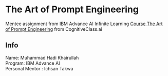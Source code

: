 # The Art of Prompt Engineering
Mentee assignment from IBM Advance AI Infinite Learning
[Course The Art of Prompt Engineering](https://apps.cognitiveclass.ai/learning/course/course-v1:IBMSkillsNetwork+GPXX0TGVEN+v1/home) from CognitiveClass.ai

## Info
Name: Muhammad Hadi Khairullah\
Program: IBM Advance AI\
Personal Mentor : Ichsan Takwa
